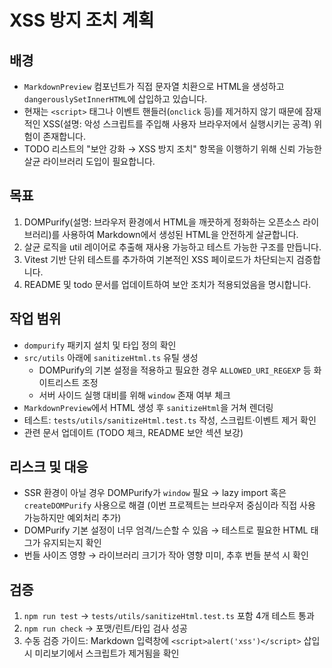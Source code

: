 # XSS 방지 조치 계획

## 배경
- `MarkdownPreview` 컴포넌트가 직접 문자열 치환으로 HTML을 생성하고 `dangerouslySetInnerHTML`에 삽입하고 있습니다.
- 현재는 `<script>` 태그나 이벤트 핸들러(`onclick` 등)를 제거하지 않기 때문에 잠재적인 XSS(설명: 악성 스크립트를 주입해 사용자 브라우저에서 실행시키는 공격) 위험이 존재합니다.
- TODO 리스트의 "보안 강화 → XSS 방지 조치" 항목을 이행하기 위해 신뢰 가능한 살균 라이브러리 도입이 필요합니다.

## 목표
1. DOMPurify(설명: 브라우저 환경에서 HTML을 깨끗하게 정화하는 오픈소스 라이브러리)를 사용하여 Markdown에서 생성된 HTML을 안전하게 살균합니다.
2. 살균 로직을 util 레이어로 추출해 재사용 가능하고 테스트 가능한 구조를 만듭니다.
3. Vitest 기반 단위 테스트를 추가하여 기본적인 XSS 페이로드가 차단되는지 검증합니다.
4. README 및 todo 문서를 업데이트하여 보안 조치가 적용되었음을 명시합니다.

## 작업 범위
- `dompurify` 패키지 설치 및 타입 정의 확인
- `src/utils` 아래에 `sanitizeHtml.ts` 유틸 생성
  - DOMPurify의 기본 설정을 적용하고 필요한 경우 `ALLOWED_URI_REGEXP` 등 화이트리스트 조정
  - 서버 사이드 실행 대비를 위해 `window` 존재 여부 체크
- `MarkdownPreview`에서 HTML 생성 후 `sanitizeHtml`을 거쳐 렌더링
- 테스트: `tests/utils/sanitizeHtml.test.ts` 작성, 스크립트·이벤트 제거 확인
- 관련 문서 업데이트 (TODO 체크, README 보안 섹션 보강)

## 리스크 및 대응
- SSR 환경이 아닐 경우 DOMPurify가 `window` 필요 → lazy import 혹은 `createDOMPurify` 사용으로 해결 (이번 프로젝트는 브라우저 중심이라 직접 사용 가능하지만 예외처리 추가)
- DOMPurify 기본 설정이 너무 엄격/느슨할 수 있음 → 테스트로 필요한 HTML 태그가 유지되는지 확인
- 번들 사이즈 영향 → 라이브러리 크기가 작아 영향 미미, 추후 번들 분석 시 확인

## 검증
1. `npm run test` → `tests/utils/sanitizeHtml.test.ts` 포함 4개 테스트 통과
2. `npm run check` → 포맷/린트/타입 검사 성공
3. 수동 검증 가이드: Markdown 입력창에 `<script>alert('xss')</script>` 삽입 시 미리보기에서 스크립트가 제거됨을 확인
